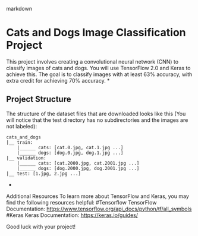 markdown

# Cats and Dogs Image Classification Project

This project involves creating a convolutional neural network (CNN) to classify images of cats and dogs. You will use TensorFlow 2.0 and Keras to achieve this. The goal is to classify images with at least 63% accuracy, with extra credit for achieving 70% accuracy.
*
## Project Structure

The structure of the dataset files that are downloaded looks like this (You will notice that the test directory has no subdirectories and the images are not labeled):
```
cats_and_dogs
|__ train:
    |______ cats: [cat.0.jpg, cat.1.jpg ...]
    |______ dogs: [dog.0.jpg, dog.1.jpg ...]
|__ validation:
    |______ cats: [cat.2000.jpg, cat.2001.jpg ...]
    |______ dogs: [dog.2000.jpg, dog.2001.jpg ...]
|__ test: [1.jpg, 2.jpg ...]
```
*
Additional Resources
To learn more about TensorFlow and Keras, you may find the following resources helpful:
#Tensorflow
TensorFlow Documentation: https://www.tensorflow.org/api_docs/python/tf/all_symbols
#Keras
Keras Documentation: https://keras.io/guides/

Good luck with your project!
